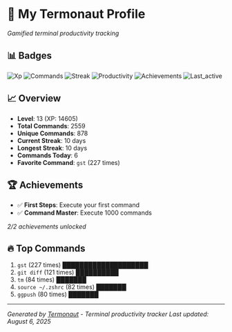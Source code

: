 # 🚀 My Termonaut Profile

*Gamified terminal productivity tracking*

## 📊 Badges

![Xp](https://img.shields.io/badge/XP-Level+13+%2814605%2F19600%29-blue?style=flat-square&logo=terminal&logoColor=white) ![Commands](https://img.shields.io/badge/Commands-2559-blue?style=flat-square&logo=terminal&logoColor=white) ![Streak](https://img.shields.io/badge/Streak-10+days-blue?style=flat-square&logo=terminal&logoColor=white) ![Productivity](https://img.shields.io/badge/Productivity-80.0%25-green?style=flat-square&logo=terminal&logoColor=white) ![Achievements](https://img.shields.io/badge/Achievements-5%2F10-blue?style=flat-square&logo=terminal&logoColor=white) ![Last_active](https://img.shields.io/badge/Last+Active-5h+ago-green?style=flat-square&logo=terminal&logoColor=white) 

## 📈 Overview

- **Level**: 13 (XP: 14605)
- **Total Commands**: 2559
- **Unique Commands**: 878
- **Current Streak**: 10 days
- **Longest Streak**: 10 days
- **Commands Today**: 6
- **Favorite Command**: `gst` (227 times)

## 🏆 Achievements

- ✅ **First Steps**: Execute your first command
- ✅ **Command Master**: Execute 1000 commands

*2/2 achievements unlocked*

## 🔥 Top Commands

1. `gst` (227 times) ████████████████████
2. `git diff` (121 times) ██████████
3. `tm` (84 times) ███████
4. `source ~/.zshrc` (82 times) ███████
5. `ggpush` (80 times) ███████

---

*Generated by [Termonaut](https://github.com/oiahoon/termonaut) - Terminal productivity tracker*
*Last updated: August 6, 2025*
